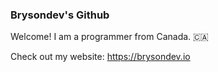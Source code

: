 ### Brysondev's Github

Welcome! I am a programmer from Canada. 🇨🇦

Check out my website: https://brysondev.io
